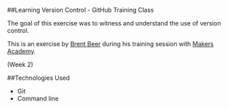 ##Learning Version Control - GitHub Training Class

The goal of this exercise was to witness and understand the use of version control.

This is an exercise by [Brent Beer](https://github.com/brntbeer) during his training session with [Makers Academy](www.makersacademy.com).  

(Week 2)

##Technologies Used
- Git
- Command line
